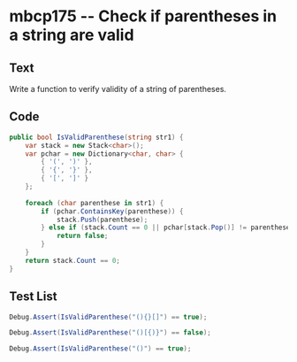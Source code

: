 # mbcp175 -- Check if parentheses in a string are valid

## Text

Write a function to verify validity of a string of parentheses.

## Code

```csharp
public bool IsValidParenthese(string str1) {
    var stack = new Stack<char>();
    var pchar = new Dictionary<char, char> {
        { '(', ')' },
        { '{', '}' },
        { '[', ']' }
    };
    
    foreach (char parenthese in str1) {
        if (pchar.ContainsKey(parenthese)) {
            stack.Push(parenthese);
        } else if (stack.Count == 0 || pchar[stack.Pop()] != parenthese) {
            return false;
        }
    }
    return stack.Count == 0;
}
```

## Test List

```csharp
Debug.Assert(IsValidParenthese("(){}[]") == true);
```

```csharp
Debug.Assert(IsValidParenthese("()[{)}") == false);
```

```csharp
Debug.Assert(IsValidParenthese("()") == true);
```
